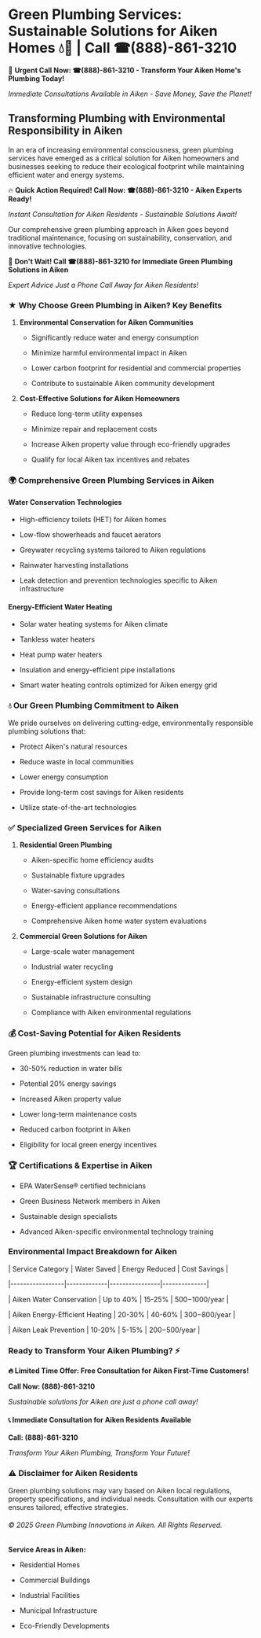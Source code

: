 # Green Plumbing Services: Sustainable Solutions for Aiken Homes 💧🌿 | Call ☎(888)-861-3210

🚨 **Urgent Call Now: ☎(888)-861-3210 - Transform Your Aiken Home's Plumbing Today!**
*Immediate Consultations Available in Aiken - Save Money, Save the Planet!*

## Transforming Plumbing with Environmental Responsibility in Aiken

In an era of increasing environmental consciousness, green plumbing services have emerged as a critical solution for Aiken homeowners and businesses seeking to reduce their ecological footprint while maintaining efficient water and energy systems. 

🔥 **Quick Action Required! Call Now: ☎(888)-861-3210 - Aiken Experts Ready!**
*Instant Consultation for Aiken Residents - Sustainable Solutions Await!*

Our comprehensive green plumbing approach in Aiken goes beyond traditional maintenance, focusing on sustainability, conservation, and innovative technologies.

🚨 **Don't Wait! Call ☎(888)-861-3210 for Immediate Green Plumbing Solutions in Aiken**
*Expert Advice Just a Phone Call Away for Aiken Residents!*

### ★ Why Choose Green Plumbing in Aiken? Key Benefits

1. **Environmental Conservation for Aiken Communities** 
   - Significantly reduce water and energy consumption
   - Minimize harmful environmental impact in Aiken
   - Lower carbon footprint for residential and commercial properties
   - Contribute to sustainable Aiken community development

2. **Cost-Effective Solutions for Aiken Homeowners** 
   - Reduce long-term utility expenses
   - Minimize repair and replacement costs
   - Increase Aiken property value through eco-friendly upgrades
   - Qualify for local Aiken tax incentives and rebates

### 🌍 Comprehensive Green Plumbing Services in Aiken

#### Water Conservation Technologies
- High-efficiency toilets (HET) for Aiken homes
- Low-flow showerheads and faucet aerators
- Greywater recycling systems tailored to Aiken regulations
- Rainwater harvesting installations
- Leak detection and prevention technologies specific to Aiken infrastructure

#### Energy-Efficient Water Heating
- Solar water heating systems for Aiken climate
- Tankless water heaters
- Heat pump water heaters
- Insulation and energy-efficient pipe installations
- Smart water heating controls optimized for Aiken energy grid

### 💧 Our Green Plumbing Commitment to Aiken

We pride ourselves on delivering cutting-edge, environmentally responsible plumbing solutions that:
- Protect Aiken's natural resources
- Reduce waste in local communities
- Lower energy consumption
- Provide long-term cost savings for Aiken residents
- Utilize state-of-the-art technologies

### ✅ Specialized Green Services for Aiken

1. **Residential Green Plumbing**
   - Aiken-specific home efficiency audits
   - Sustainable fixture upgrades
   - Water-saving consultations
   - Energy-efficient appliance recommendations
   - Comprehensive Aiken home water system evaluations

2. **Commercial Green Solutions for Aiken**
   - Large-scale water management
   - Industrial water recycling
   - Energy-efficient system design
   - Sustainable infrastructure consulting
   - Compliance with Aiken environmental regulations

### 💰 Cost-Saving Potential for Aiken Residents

Green plumbing investments can lead to:
- 30-50% reduction in water bills
- Potential 20% energy savings
- Increased Aiken property value
- Lower long-term maintenance costs
- Reduced carbon footprint in Aiken
- Eligibility for local green energy incentives

### 🏆 Certifications & Expertise in Aiken

- EPA WaterSense® certified technicians
- Green Business Network members in Aiken
- Sustainable design specialists
- Advanced Aiken-specific environmental technology training

### Environmental Impact Breakdown for Aiken

| Service Category | Water Saved | Energy Reduced | Cost Savings |
|-----------------|-------------|----------------|--------------|
| Aiken Water Conservation | Up to 40% | 15-25% | $500-$1000/year |
| Aiken Energy-Efficient Heating | 20-30% | 40-60% | $300-$800/year |
| Aiken Leak Prevention | 10-20% | 5-15% | $200-$500/year |

### Ready to Transform Your Aiken Plumbing? ⚡

**🔥 Limited Time Offer: Free Consultation for Aiken First-Time Customers!**

**Call Now: (888)-861-3210**
*Sustainable solutions for Aiken are just a phone call away!*

#### 📞 Immediate Consultation for Aiken Residents Available

**Call: (888)-861-3210**
*Transform Your Aiken Plumbing, Transform Your Future!*

### ⚠️ Disclaimer for Aiken Residents

Green plumbing solutions may vary based on Aiken local regulations, property specifications, and individual needs. Consultation with our experts ensures tailored, effective strategies.

###### © 2025 Green Plumbing Innovations in Aiken. All Rights Reserved.

**Service Areas in Aiken:** 
- Residential Homes
- Commercial Buildings
- Industrial Facilities
- Municipal Infrastructure
- Eco-Friendly Developments